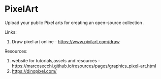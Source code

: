 # PixelArt
Upload your public Pixel arts for creating an open-source collection .


Links:
1. Draw pixel art online - https://www.pixilart.com/draw

Resources:
1. website for tutorials,assets and resources - https://marcosecchi.github.io/resources/pages/graphics_pixel-art.html 
2. https://dinopixel.com/
